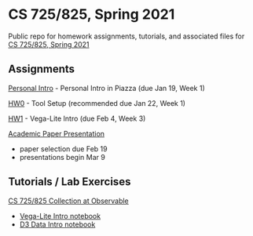 # CS 725/825, Spring 2021

Public repo for homework assignments, tutorials, and associated files for [CS 725/825, Spring 2021](https://www.cs.odu.edu/~mweigle/CS725-S21)

## Assignments

[Personal Intro](personal-intro.md) - Personal Intro in Piazza (due Jan 19, Week 1) 

[HW0](HW0.md) - Tool Setup (recommended due Jan 22, Week 1)

[HW1](HW1.md) - Vega-Lite Intro (due Feb 4, Week 3)

[Academic Paper Presentation](presentation.md)
* paper selection due Feb 19
* presentations begin Mar 9

## Tutorials / Lab Exercises

[CS 725/825 Collection at Observable](https://observablehq.com/collection/@weiglemc/cs-725-825-spring-2021)
* [Vega-Lite Intro notebook](https://observablehq.com/@weiglemc/observable-vega-lite-intro)
* [D3 Data Intro notebook](https://observablehq.com/@weiglemc/d3-data-intro)
